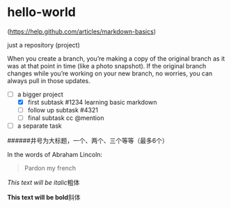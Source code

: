hello-world
===========
(https://help.github.com/articles/markdown-basics)

just a repository (project)

When you create a branch, you’re making a copy of the original branch as it was at that point in time (like a photo snapshot). If the original branch changes while you’re working on your new branch, no worries, you can always pull in those updates.


- [ ] a bigger project
  - [x] first subtask #1234 learning basic markdown
  - [ ] follow up subtask #4321
  - [ ] final subtask cc @mention
- [ ] a separate task

######井号为大标题，一个、两个、三个等等（最多6个）


In the words of Abraham Lincoln:

> Pardon my french

*This text will be italic*粗体

**This text will be bold**斜体
